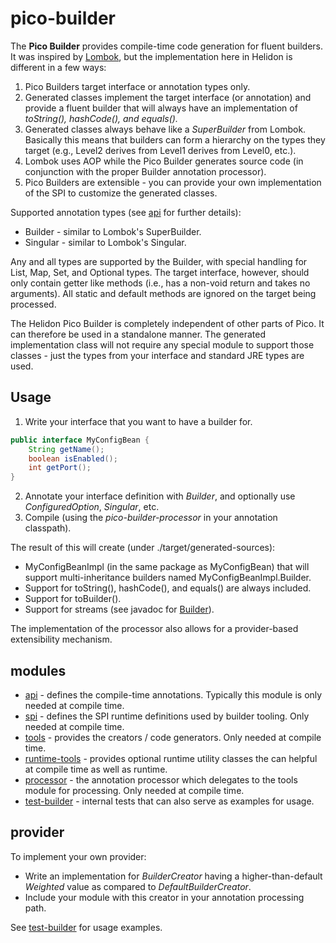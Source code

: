 # pico-builder

The <b>Pico Builder</b> provides compile-time code generation for fluent builders. It was inspired by [Lombok]([https://projectlombok.org/), but the implementation here in Helidon is different in a few ways:
<ol>
    <li>Pico Builders target interface or annotation types only.</li>
    <li>Generated classes implement the target interface (or annotation) and provide a fluent builder that will always have an implementation of <i>toString(), hashCode(), and equals().</i></li>
    <li>Generated classes always behave like a <i>SuperBuilder</i> from Lombok. Basically this means that builders can form
      a hierarchy on the types they target (e.g., Level2 derives from Level1 derives from Level0, etc.).</li>
    <li>Lombok uses AOP while the Pico Builder generates source code (in conjunction with the proper Builder annotation processor).</li>
    <li>Pico Builders are extensible - you can provide your own implementation of the SPI to customize the generated classes.</li>
</ol>

Supported annotation types (see [api](./api/src/main/java/io/helidon/pico/builder/api) for further details):
* Builder - similar to Lombok's SuperBuilder.
* Singular - similar to Lombok's Singular.

Any and all types are supported by the Builder, with special handling for List, Map, Set, and Optional types. The target interface,
however, should only contain getter like methods (i.e., has a non-void return and takes no arguments). All static and default methods
are ignored on the target being processed.

The Helidon Pico Builder is completely independent of other parts of Pico. It can therefore be used in a standalone manner. The
generated implementation class will not require any special module to support those classes - just the types from your interface
and standard JRE types are used.

## Usage
1. Write your interface that you want to have a builder for.
```java
public interface MyConfigBean {
    String getName();
    boolean isEnabled();
    int getPort();
}
```
2. Annotate your interface definition with <i>Builder</i>, and optionally use <i>ConfiguredOption</i>, <i>Singular</i>, etc.
3. Compile (using the <i>pico-builder-processor</i> in your annotation classpath).

The result of this will create (under ./target/generated-sources):
* MyConfigBeanImpl (in the same package as MyConfigBean) that will support multi-inheritance builders named MyConfigBeanImpl.Builder.
* Support for toString(), hashCode(), and equals() are always included.
* Support for toBuilder().
* Support for streams (see javadoc for [Builder](./api/src/main/java/io/helidon/pico/builder/Builder.java)).

The implementation of the processor also allows for a provider-based extensibility mechanism.

## modules
* [api](./api) - defines the compile-time annotations. Typically this module is only needed at compile time.
* [spi](./spi) - defines the SPI runtime definitions used by builder tooling. Only needed at compile time.
* [tools](./tools) - provides the creators / code generators. Only needed at compile time.
* [runtime-tools](./runtime-tools) - provides optional runtime utility classes the can helpful at compile time as well as runtime.
* [processor](./processor) - the annotation processor which delegates to the tools module for processing. Only needed at compile time.
* [test-builder](./test-builder) - internal tests that can also serve as examples for usage.

## provider
To implement your own provider:
* Write an implementation for <i>BuilderCreator</i> having a higher-than-default <i>Weighted</i> value as compared to <i>DefaultBuilderCreator</i>.
* Include your module with this creator in your annotation processing path.

See [test-builder](./test-builder) for usage examples.
